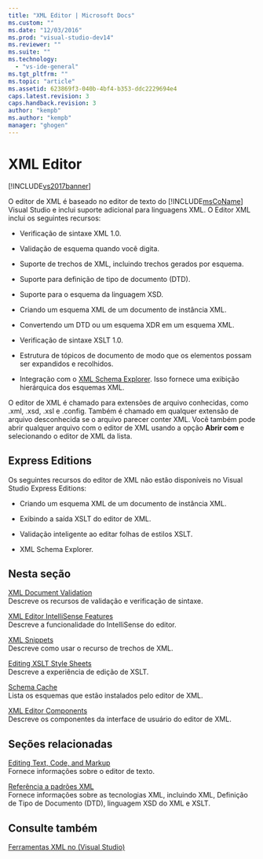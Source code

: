 ```yaml
---
title: "XML Editor | Microsoft Docs"
ms.custom: ""
ms.date: "12/03/2016"
ms.prod: "visual-studio-dev14"
ms.reviewer: ""
ms.suite: ""
ms.technology: 
  - "vs-ide-general"
ms.tgt_pltfrm: ""
ms.topic: "article"
ms.assetid: 623869f3-040b-4bf4-b353-ddc2229694e4
caps.latest.revision: 3
caps.handback.revision: 3
author: "kempb"
ms.author: "kempb"
manager: "ghogen"
---
```

# XML Editor
[!INCLUDE[vs2017banner](../code-quality/includes/vs2017banner.md)]

O editor de XML é baseado no editor de texto do [!INCLUDE[msCoName](../xml-tools/includes/msconame_md.md)] Visual Studio e inclui suporte adicional para linguagens XML.  O Editor XML inclui os seguintes recursos:  
  
-   Verificação de sintaxe XML 1.0.  
  
-   Validação de esquema quando você digita.  
  
-   Suporte de trechos de XML, incluindo trechos gerados por esquema.  
  
-   Suporte para definição de tipo de documento \(DTD\).  
  
-   Suporte para o esquema da linguagem XSD.  
  
-   Criando um esquema XML de um documento de instância XML.  
  
-   Convertendo um DTD ou um esquema XDR em um esquema XML.  
  
-   Verificação de sintaxe XSLT 1.0.  
  
-   Estrutura de tópicos de documento de modo que os elementos possam ser expandidos e recolhidos.  
  
-   Integração com o [XML Schema Explorer](../xml-tools/xml-schema-explorer.md).  Isso fornece uma exibição hierárquica dos esquemas XML.  
  
 O editor de XML é chamado para extensões de arquivo conhecidas, como .xml, .xsd, .xsl e .config.  Também é chamado em qualquer extensão de arquivo desconhecida se o arquivo parecer conter XML.  Você também pode abrir qualquer arquivo com o editor de XML usando a opção **Abrir com** e selecionando o editor de XML da lista.  
  
## Express Editions  
 Os seguintes recursos do editor de XML não estão disponíveis no Visual Studio Express Editions:  
  
-   Criando um esquema XML de um documento de instância XML.  
  
-   Exibindo a saída XSLT do editor de XML.  
  
-   Validação inteligente ao editar folhas de estilos XSLT.  
  
-   XML Schema Explorer.  
  
## Nesta seção  
 [XML Document Validation](../xml-tools/xml-document-validation.md)  
 Descreve os recursos de validação e verificação de sintaxe.  
  
 [XML Editor IntelliSense Features](../xml-tools/xml-editor-intellisense-features.md)  
 Descreve a funcionalidade do IntelliSense do editor.  
  
 [XML Snippets](../xml-tools/xml-snippets.md)  
 Descreve como usar o recurso de trechos de XML.  
  
 [Editing XSLT Style Sheets](../xml-tools/editing-xslt-style-sheets.md)  
 Descreve a experiência de edição de XSLT.  
  
 [Schema Cache](../xml-tools/schema-cache.md)  
 Lista os esquemas que estão instalados pelo editor de XML.  
  
 [XML Editor Components](../xml-tools/xml-editor-components.md)  
 Descreve os componentes da interface de usuário do editor de XML.  
  
## Seções relacionadas  
 [Editing Text, Code, and Markup](http://msdn.microsoft.com/pt-br/0d9c00d7-5df4-48a3-b185-2a265f055439)  
 Fornece informações sobre o editor de texto.  
  
 [Referência a padrões XML](http://msdn.microsoft.com/pt-br/79c78508-c9d0-423a-a00f-672e855de401)  
 Fornece informações sobre as tecnologias XML, incluindo XML, Definição de Tipo de Documento \(DTD\), linguagem XSD do XML e XSLT.  
  
## Consulte também  
 [Ferramentas XML no \(Visual Studio\)](../xml-tools/xml-tools-in-visual-studio.md)